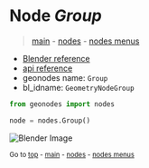# Node *Group*

> [main](../structure.md) - [nodes](nodes.md) - [nodes menus](nodes_menus.md)

- [Blender reference](https://docs.blender.org/manual/en/latest/modeling/geometry_nodes/group.html)
- [api reference](https://docs.blender.org/api/current/bpy.types.GeometryNodeGroup.html)
- geonodes name: `Group`
- bl_idname: `GeometryNodeGroup`

```python
from geonodes import nodes

node = nodes.Group()
```

![Blender Image](https://docs.blender.org/manual/en/latest/_images/node-types_GeometryNodeGroup.webp)


<sub>Go to [top](#node-Group) - [main](../structure.md) - [nodes](nodes.md) - [nodes menus](nodes_menus.md)</sub>

